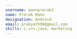 ```yaml
---
username: mannprerak2
name: Prerak Mann
designation: Android
email: prakyath98@gmail.com
skills: c,c++,java, marketing
---
```

